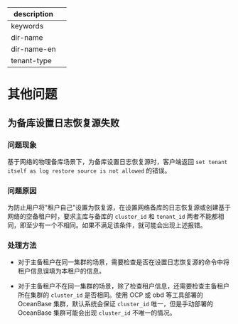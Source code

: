 |description||
|---|---|
|keywords||
|dir-name||
|dir-name-en||
|tenant-type||

# 其他问题

## 为备库设置日志恢复源失败

### 问题现象

基于网络的物理备库场景下，为备库设置日志恢复源时，客户端返回 `set tenant itself as log restore source is not allowed` 的错误。

### 问题原因

为防止用户将"租户自己"设置为恢复源，在设置网络备库的日志恢复源或创建基于网络的空备租户时，要求主库与备库的 `cluster_id` 和 `tenant_id` 两者不能都相同，即至少有一个不相同。如果不满足该条件，就可能会出现上述报错。

### 处理方法

* 对于主备租户在同一集群的场景，需要检查是否在设置日志恢复源的命令中将租户信息误填为本租户的信息。

* 对于主备租户不在同一集群的场景，除了检查租户信息，还需要检查主备租户所在集群的 `cluster_id` 是否相同。使用 OCP 或 obd 等工具部署的 OceanBase 集群，默认系统会保证 `cluster_id` 唯一，但是手动部署的 OceanBase 集群可能会出现 `cluster_id` 不唯一的情况。
